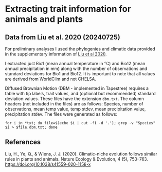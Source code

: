 # Extracting trait information for animals and plants

## Data from Liu et al. 2020 (20240725)
For preliminary analyses I used the phylogenies and climatic data provided in the supplementary information of [Liu et al 2020](https://doi.org/10.1038/s41559-020-1158-x). 

I extracted just Bio1 (mean annual temperature in °C) and Bio12 (mean annual precipitation in mm) along with the number of observations and standard deviations for Bio1 and Bio12. It is important to note that all values are derived from WorldClim and not CHELSA.

Diffused Brownian Motion (DBM - implemented in Tapestree) requires a table with tip labels, trait values, and (optional but recommended) standard deviation values. These files have the extension `dbm.txt`. The column headers (not included in the files) are as follows: Species, number of observations, mean temp value, temp stdev, mean precipitation value, precipitation stdev. The files were generated as follows:

```
for i in *txt; do file=$(echo $i | cut -f1 -d '.'); grep -v "Species" $i > $file.dbm.txt; done
```



   

## References
Liu, H., Ye, Q., & Wiens, J. J. (2020). Climatic-niche evolution follows similar rules in plants and animals. Nature Ecology & Evolution, 4 (5), 753–763. https://doi.org/10.1038/s41559-020-1158-x

